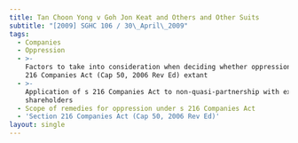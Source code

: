 ```yaml
---
title: Tan Choon Yong v Goh Jon Keat and Others and Other Suits
subtitle: "[2009] SGHC 106 / 30\_April\_2009"
tags:
  - Companies
  - Oppression
  - >-
    Factors to take into consideration when deciding whether oppression under s
    216 Companies Act (Cap 50, 2006 Rev Ed) extant
  - >-
    Application of s 216 Companies Act to non-quasi-partnership with external
    shareholders
  - Scope of remedies for oppression under s 216 Companies Act
  - 'Section 216 Companies Act (Cap 50, 2006 Rev Ed)'
layout: single
---
```


